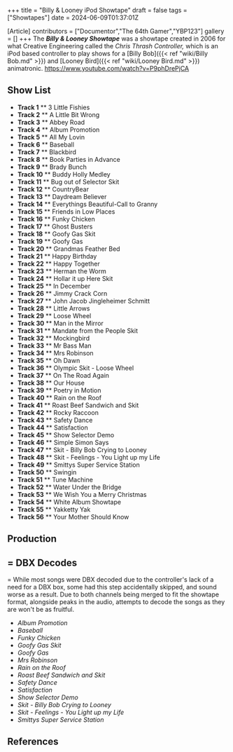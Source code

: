 +++
title = "Billy & Looney iPod Showtape"
draft = false
tags = ["Showtapes"]
date = 2024-06-09T01:37:01Z

[Article]
contributors = ["Documentor","The 64th Gamer","YBP123"]
gallery = []
+++
The <b><i>Billy & Looney Showtape</b></i> was a showtape created in 2006 for what Creative Engineering called the <i>Chris Thrash Controller,</i> which is an iPod based controller to play shows for a [Billy Bob]({{< ref "wiki/Billy Bob.md" >}}) and [Looney Bird]({{< ref "wiki/Looney Bird.md" >}}) animatronic. <ref>https://www.youtube.com/watch?v=P9phDrePjCA</ref>

<h2>Show List</h2>

* <b>Track 1</b>
** 3 Little Fishies
* <b>Track 2</b>
** A Little Bit Wrong
* <b>Track 3</b>
** Abbey Road
* <b>Track 4</b>
** Album Promotion
* <b>Track 5</b>
** All My Lovin
* <b>Track 6</b>
** Baseball
* <b>Track 7</b>
** Blackbird
* <b>Track 8</b>
** Book Parties in Advance
* <b>Track 9</b>
** Brady Bunch
* <b>Track 10</b>
** Buddy Holly Medley
* <b>Track 11</b>
** Bug out of Selector Skit
* <b>Track 12</b>
** CountryBear
* <b>Track 13</b>
** Daydream Believer
* <b>Track 14</b>
** Everythings Beautiful-Call to Granny
* <b>Track 15</b>
** Friends in Low Places
* <b>Track 16</b>
** Funky Chicken
* <b>Track 17</b>
** Ghost Busters
* <b>Track 18</b>
** Goofy Gas Skit
* <b>Track 19</b>
** Goofy Gas
* <b>Track 20</b>
** Grandmas Feather Bed
* <b>Track 21</b>
** Happy Birthday
* <b>Track 22</b>
** Happy Together
* <b>Track 23</b>
** Herman the Worm
* <b>Track 24</b>
** Hollar it up Here Skit
* <b>Track 25</b>
** In December
* <b>Track 26</b>
** Jimmy Crack Corn
* <b>Track 27</b>
** John Jacob Jingleheimer Schmitt
* <b>Track 28</b>
** Little Arrows
* <b>Track 29</b>
** Loose Wheel
* <b>Track 30</b>
** Man in the Mirror
* <b>Track 31</b>
** Mandate from the People Skit
* <b>Track 32</b>
** Mockingbird
* <b>Track 33</b>
** Mr Bass Man
* <b>Track 34</b>
** Mrs Robinson
* <b>Track 35</b>
** Oh Dawn
* <b>Track 36</b>
** Olympic Skit - Loose Wheel
* <b>Track 37</b>
** On The Road Again
* <b>Track 38</b>
** Our House
* <b>Track 39</b>
** Poetry in Motion
* <b>Track 40</b>
** Rain on the Roof
* <b>Track 41</b>
** Roast Beef Sandwich and Skit
* <b>Track 42</b>
** Rocky Raccoon
* <b>Track 43</b>
** Safety Dance
* <b>Track 44</b>
** Satisfaction
* <b>Track 45</b>
** Show Selector Demo
* <b>Track 46</b>
** Simple Simon Says
* <b>Track 47</b>
** Skit - Billy Bob Crying to Looney
* <b>Track 48</b>
** Skit - Feelings - You Light up my Life
* <b>Track 49</b>
** Smittys Super Service Station
* <b>Track 50</b>
** Swingin
* <b>Track 51</b>
** Tune Machine
* <b>Track 52</b>
** Water Under the Bridge
* <b>Track 53</b>
** We Wish You a Merry Christmas
* <b>Track 54</b>
** White Album Showtape
* <b>Track 55</b>
** Yakketty Yak
* <b>Track 56</b>
** Your Mother Should Know

<h2> Production </h2>

<h2>= DBX Decodes </h2>=
While most songs were DBX decoded due to the controller's lack of a need for a DBX box, some had this step accidentally skipped, and sound worse as a result. Due to both channels being merged to fit the showtape format, alongside peaks in the audio, attempts to decode the songs as they are won't be as fruitful.

* <i>Album Promotion</i>
* <i>Baseball</i>
* <i>Funky Chicken</i>
* <i>Goofy Gas Skit</i>
* <i>Goofy Gas</i>
* <i>Mrs Robinson</i>
* <i>Rain on the Roof</i>
* <i>Roast Beef Sandwich and Skit</i>
* <i>Safety Dance</i>
* <i>Satisfaction</i>
* <i>Show Selector Demo</i>
* <i>Skit - Billy Bob Crying to Looney</i>
* <i>Skit - Feelings - You Light up my Life</i>
* <i>Smittys Super Service Station</i>

<h2> References </h2>
<references />